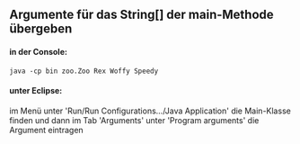 
## Argumente für das String[] der main-Methode übergeben

#### in der Console:

	java -cp bin zoo.Zoo Rex Woffy Speedy  

#### unter Eclipse:

im Menü unter 'Run/Run Configurations.../Java Application' die Main-Klasse finden und dann im Tab 'Arguments' unter 'Program arguments' die Argument eintragen
